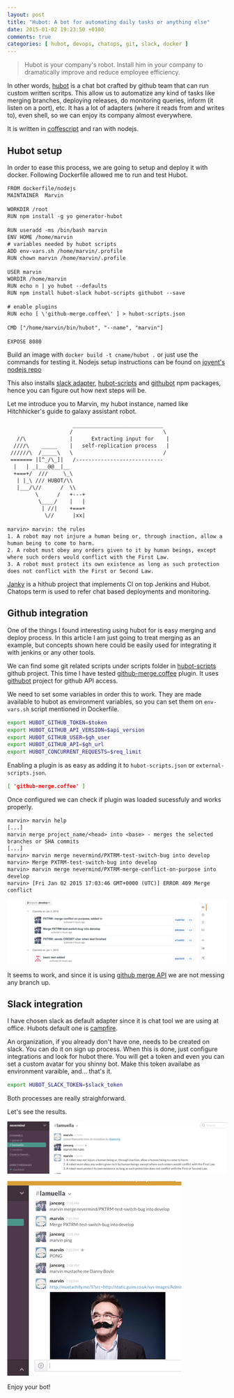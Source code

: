 ```yaml
---
layout: post
title: "Hubot: A bot for automating daily tasks or anything else"
date: 2015-01-02 19:23:50 +0100
comments: true
categories: [ hubot, devops, chatops, git, slack, docker ]
---
```



> Hubot is your company's robot. Install him in your company to dramatically improve and reduce employee efficiency.

In other words, [hubot](https://hubot.github.com/) is a chat bot crafted by github team that can run custom written scritps. This allow us to automatize any kind of tasks like merging branches, deploying releases, do monitoring queries, inform (it listen on a port), etc. It has a lot of adapters (where it reads from and writes to), even shell, so we can enjoy its company almost everywhere.

It is written in [coffescript](http://coffeescript.org/) and ran with nodejs.

## Hubot setup

In order to ease this process, we are going to setup and deploy it with docker. Following Dockerfile allowed me to run and test Hubot.

```text hubot_dockerfile https://gist.github.com/jancorg/2d14912f35f756b97912/
FROM dockerfile/nodejs
MAINTAINER  Marvin
 
WORKDIR /root
RUN npm install -g yo generator-hubot
 
RUN useradd -ms /bin/bash marvin
ENV HOME /home/marvin
# variables needed by hubot scripts 
ADD env-vars.sh /home/marvin/.profile
RUN chown marvin /home/marvin/.profile

USER marvin
WORDIR /home/marvin
RUN echo n | yo hubot --defaults
RUN npm install hubot-slack hubot-scripts githubot --save
 
# enable plugins
RUN echo [ \'github-merge.coffee\' ] > hubot-scripts.json
 
CMD ["/home/marvin/bin/hubot", "--name", "marvin"]
 
EXPOSE 8080
```

Build an image with `docker build -t cname/hubot .` or just use the commands for testing it. Nodejs setup instructions can be found on [joyent's nodejs repo](https://github.com/joyent/node/wiki/Installing-Node.js-via-package-manager)

This also installs [slack adapter](https://github.com/slackhq/hubot-slack), [hubot-scripts](https://github.com/github/hubot-scripts) and [githubot](https://github.com/iangreenleaf/githubot) npm packages, hence you can figure out how next steps will be.

Let me introduce you to Marvin, my hubot instance, named like Hitchhicker's guide to galaxy assistant robot.

``` text 
                     _____________________________  
                    /                             \ 
   //\              |      Extracting input for    |
  ////\    _____    |   self-replication process   |
 //////\  /_____\   \                             / 
 ======= |[^_/\_]|   /----------------------------  
  |   | _|___@@__|__                                
  +===+/  ///     \_\                               
   | |_\ /// HUBOT/\\                             
   |___/\//      /  \\                            
         \      /   +---+                            
          \____/    |   |                            
           | //|    +===+                            
            \//      |xx|                            

marvin> marvin: the rules
1. A robot may not injure a human being or, through inaction, allow a human being to come to harm.
2. A robot must obey any orders given to it by human beings, except where such orders would conflict with the First Law.
3. A robot must protect its own existence as long as such protection does not conflict with the First or Second Law.
```
[Janky](https://github.com/github/janky) is a hithub project that implements CI on top Jenkins and Hubot. Chatops term is used to refer chat based deployments and monitoring.  

## Github integration

One of the things I found interesting using hubot for is easy merging and deploy process.
In this article I am just going to treat merging as an example, but concepts shown here could be easily used for integrating it with jenkins or any other tools.

We can find some git related scripts under scripts folder in [hubot-scripts](https://github.com/github/hubot-scripts) github project. 
This time I have tested [github-merge.coffee](https://github.com/github/hubot-scripts/blob/master/src/scripts/github-merge.coffee) plugin. It uses [githubot](https://github.com/iangreenleaf/githubot) project for github API access.

We need to set some variables in order this to work. They are made available to hubot as environment variables, so you can set them on `env-vars.sh` script mentioned in Dockerfile.

``` sh 
export HUBOT_GITHUB_TOKEN=$token
export HUBOT_GITHUB_API_VERSION=$api_version
export HUBOT_GITHUB_USER=$gh_user
export HUBOT_GITHUB_API=$gh_url
export HUBOT_CONCURRENT_REQUESTS=$req_limit
```

Enabling a plugin is as easy as adding it to `hubot-scripts.json` or `external-scripts.json`.
``` json 
[ 'github-merge.coffee' ]
``` 

Once configured we can check if plugin was loaded sucessfuly and works properly.
``` text
marvin> marvin help
[...]
marvin merge project_name/<head> into <base> - merges the selected branches or SHA commits
[...]
marvin> marvin merge nevermind/PXTRM-test-switch-bug into develop
marvin> Merge PXTRM-test-switch-bug into develop
marvin> marvin merge nevermind/PXTRM-merge-conflict-on-purpose into develop
marvin> [Fri Jan 02 2015 17:03:46 GMT+0000 (UTC)] ERROR 409 Merge conflict
```

![hubot_merged_branch](/images/2015-01-02-hubot/hubot_merged_branch.png)

It seems to work, and since it is using [github merge API](https://developer.github.com/v3/repos/merging/) we are not messing any branch up.


## Slack integration

I have chosen slack as default adapter since it is chat tool we are using at office. Hubots default one is [campfire](https://github.com/github/hubot/tree/master/src/adapters).

An organization, if you already don't have one, needs to be created on slack. You can do it on sign up process.
When this is done, just configure integrations and look for hubot there. You will get a token and even you can set a custom avatar for you shinny bot.
Make this token availabe as environment varaible, and... that's it.
```sh
export HUBOT_SLACK_TOKEN=$slack_token
```

Both processes are really straighforward.

Let's see the results.

![joins_channel](/images/2015-01-02-hubot/hubot_joins_channel.png)

![hubot_merge_and_plugin_example](/images/2015-01-02-hubot/hubot_merge_and_plugin_example.png)


Enjoy your bot! 







